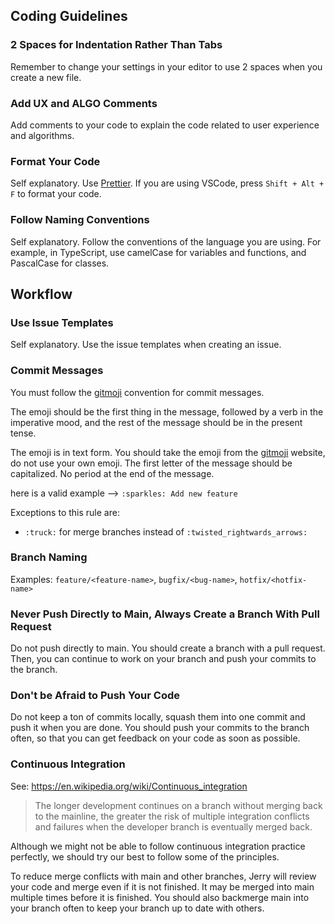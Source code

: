 ## Coding Guidelines

### 2 Spaces for Indentation Rather Than Tabs

Remember to change your settings in your editor to use 2 spaces when you create a new file.

### Add UX and ALGO Comments

Add comments to your code to explain the code related to user experience and algorithms.

### Format Your Code

Self explanatory. Use [Prettier](https://prettier.io/). If you are using VSCode, press `Shift + Alt + F` to format your code.

### Follow Naming Conventions

Self explanatory. Follow the conventions of the language you are using. For example, in TypeScript, use camelCase for variables and functions, and PascalCase for classes.

## Workflow

### Use Issue Templates

Self explanatory. Use the issue templates when creating an issue.

### Commit Messages

You must follow the [gitmoji](https://gitmoji.dev/) convention for commit messages.

The emoji should be the first thing in the message, followed by a verb in the imperative mood, and the rest of the message should be in the present tense.

The emoji is in text form. You should take the emoji from the [gitmoji](https://gitmoji.dev/) website, do not use your own emoji. The first letter of the message should be capitalized. No period at the end of the message.

here is a valid example --> `:sparkles: Add new feature`

Exceptions to this rule are:

- `:truck:` for merge branches instead of `:twisted_rightwards_arrows:`

### Branch Naming

Examples: `feature/<feature-name>`, `bugfix/<bug-name>`, `hotfix/<hotfix-name>`

### Never Push Directly to Main, Always Create a Branch With Pull Request

Do not push directly to main. You should create a branch with a pull request. Then, you can continue to work on your branch and push your commits to the branch.

### Don't be Afraid to Push Your Code

Do not keep a ton of commits locally, squash them into one commit and push it when you are done. You should push your commits to the branch often, so that you can get feedback on your code as soon as possible.

### Continuous Integration

See: https://en.wikipedia.org/wiki/Continuous_integration

> The longer development continues on a branch without merging back to the mainline, the greater the risk of multiple integration conflicts and failures when the developer branch is eventually merged back.

Although we might not be able to follow continuous integration practice perfectly, we should try our best to follow some of the principles.

To reduce merge conflicts with main and other branches, Jerry will review your code and merge even if it is not finished. It may be merged into main multiple times before it is finished. You should also backmerge main into your branch often to keep your branch up to date with others.
